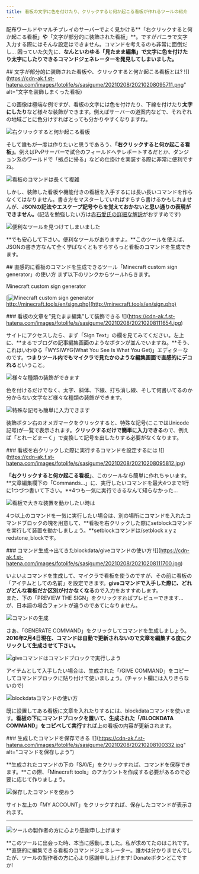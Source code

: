```yaml
---
title: 看板の文字に色を付けたり、クリックすると何か起こる看板が作れるツールの紹介
---
```


配布ワールドやマルチプレイのサーバーでよく見かける**「右クリックすると何か起こる看板」**や**「文字が部分的に装飾された看板」**。ですがバニラで文字入力する際にはそんな設定はできません。コマンドを考えるのも非常に面倒だし… 困っていた矢先に、**なんといわゆる「見たまま編集」で文字に色を付けたり太字にしたりできるコマンドジェネレーターを発見してしまいました。**

\## 文字が部分的に装飾された看板や、クリックすると何か起こる看板とは? !\[\](https://cdn-ak.f.st-hatena.com/images/fotolife/s/sasigume/20210208/20210208095711.png" alt="文字を装飾しまくった看板)

この画像は極端な例ですが、看板の文字には色を付けたり、下線を付けたり**太字にしたり**など様々な装飾ができます。例えばサーバーの道案内などで、それぞれの地域ごとに色分けすればとっても分かりやすくなりますね。

![右クリックすると何か起こる看板](https://cdn-ak.f.st-hatena.com/images/fotolife/s/sasigume/20210208/20210208095951.png)

そして誰もが一度は作りたいと思うであろう、**「右クリックすると何か起こる看板」**。例えばPvPサーバーで試合のフィールドへテレポートするだとか、ダンジョン系のワールドで「拠点に帰る」などの仕掛けを実装する際に非常に便利ですね。

![看板のコマンドは長くて複雑](https://cdn-ak.f.st-hatena.com/images/fotolife/s/sasigume/20210208/20210208100434.png)

しかし、装飾した看板や機能付きの看板を入手するには長い長いコマンドを作らなくてはなりません。書き方をマスターしていればすらすら書けるかもしれませんが、**JSONの記法やエスケープ記号やらを覚えておかないと思い通りの表現ができません。**(記法を勉強したい方は[赤石愛氏の詳細な解説](http://ch.nicovideo.jp/akaishi_ai/blomaga/ar857358)がおすすめです)

![便利なツールを見つけてしまいました](https://cdn-ak.f.st-hatena.com/images/fotolife/s/sasigume/20210208/20210208100321.png)

**でも安心して下さい。便利なツールがありますよ。**このツールを使えば、JSONの書き方なんて全く学ばなくともすらすらっと看板のコマンドを生成できます。

\## 直感的に看板のコマンドを生成できるツール「Minecraft custom sign generator」の使い方 まず以下のリンクからツールhらきます。

Minecraft custom sign generator

[![Minecraft custom sign generator](https://cdn-ak.f.st-hatena.com/images/fotolife/s/sasigume/20210208/20210208100326.jpg)  
http://minecraft.tools/en/sign.php](http://minecraft.tools/en/sign.php)

\### 看板の文章を”見たまま編集”して装飾できる !\[\](https://cdn-ak.f.st-hatena.com/images/fotolife/s/sasigume/20210208/20210208111654.jpg)

サイトにアクセスしたら、まず「Sign Text」の欄を見てみてください。左上に、**まるでブログの記事編集画面のようなボタンが並んでいますね。**そう、これはいわゆる「WYSIWYG(What You See Is What You Get)」エディターなのです。**つまりツール内でもマイクラで見たかのような編集画面で直感的にデコれる**ということ。

![様々な種類の装飾ができます](https://cdn-ak.f.st-hatena.com/images/fotolife/s/sasigume/20210208/20210208111657.jpg)

色を付けるだけでなく、太字、斜体、下線、打ち消し線、そして何書いてるのか分からない文字など様々な種類の装飾ができます。

![特殊な記号も簡単に入力できます](https://cdn-ak.f.st-hatena.com/images/fotolife/s/sasigume/20210208/20210208095557.jpg)

装飾ボタン右のオメガマークをクリックすると、特殊な記号(ここではUnicode記号)が一覧で表示されます。**クリックするだけで簡単に入力できる**ので、例えば「とれーどまーく」で変換して記号を出したりする必要がなくなります。

\### 看板を右クリックした際に実行するコマンドを設定するには !\[\](https://cdn-ak.f.st-hatena.com/images/fotolife/s/sasigume/20210208/20210208095812.jpg)

**「右クリックすると何か起こる看板」**、このツールなら簡単に作れちゃいます。**文章編集欄下の「Commands…」に、実行したいコマンドを最大4つまで1行に1つづつ書いて下さい。**4つも一気に実行できるなんて知らなかった…

![看板で大きな装置を動かしたい時は](https://cdn-ak.f.st-hatena.com/images/fotolife/s/sasigume/20210208/20210208100445.png)

4つ以上のコマンドを一気に実行したい場合は、別の場所にコマンドを入れたコマンドブロックの塊を用意して、**看板を右クリックした際にsetblockコマンドを実行して装置を動かしましょう。**setblockコマンドは/setblock x y z redstone\_blockです。

\### コマンド生成→出てきたblockdata/giveコマンドの使い方 !\[\](https://cdn-ak.f.st-hatena.com/images/fotolife/s/sasigume/20210208/20210208111700.jpg)

いよいよコマンドを生成して、マイクラで看板を使うのですが、その前に看板の「アイテムとしての名前」を設定できます。**giveコマンドで入手した際に、どれがどんな看板だか区別が付かなくなる**ので入力をおすすめします。  
また、下の「PREVIEW THE SIGN」をクリックすればプレビューできます… が、日本語の場合フォントが違うのであてになりません。

![コマンドの生成](https://cdn-ak.f.st-hatena.com/images/fotolife/s/sasigume/20210208/20210208100329.jpg)

さあ、「GENERATE COMMAND」をクリックしてコマンドを生成しましょう。**2016年2月4日現在、コマンドは自動で更新されないので文章を編集する度にクリックして生成させて下さい。**

![giveコマンドはコマンドブロックで実行しよう](https://cdn-ak.f.st-hatena.com/images/fotolife/s/sasigume/20210208/20210208095715.png)

アイテムとして入手したい場合は、生成された「/GIVE COMMAND」をコピーしてコマンドブロックに貼り付けて使いましょう。(チャット欄には入りきらないので)

![blockdataコマンドの使い方](https://cdn-ak.f.st-hatena.com/images/fotolife/s/sasigume/20210208/20210208095954.png)

既に設置してある看板に文章を入れたりするには、blockdataコマンドを使います。**看板の下にコマンドブロックを置いて、生成された「/BLOCKDATA COMMAND」をコピペして実行**すれば上の看板の内容が更新されます。

\### 生成したコマンドを保存できる !\[\](https://cdn-ak.f.st-hatena.com/images/fotolife/s/sasigume/20210208/20210208100332.jpg" alt="コマンドを保存しよう")

**生成されたコマンドの下の「SAVE」をクリックすれば、コマンドを保存できます。**この際、「Minecraft tools」のアカウントを作成する必要があるので必要に応じて作りましょう。

![保存したコマンドを使おう](https://cdn-ak.f.st-hatena.com/images/fotolife/s/sasigume/20210208/20210208100335.jpg)

サイト左上の「MY ACCOUNT」をクリックすれば、保存したコマンドが表示されます。

---

![ツールの製作者の方に心より感謝申し上げます](https://cdn-ak.f.st-hatena.com/images/fotolife/s/sasigume/20210208/20210208095719.png)

**このツールに出会った時、本当に感動しました。私が求めてたのはこれです。**直感的に編集できる看板のコマンドジェネレーター。誰かは分かりませんでしたが、ツールの製作者の方に心より感謝申し上げます! Donateボタンどこですか!
